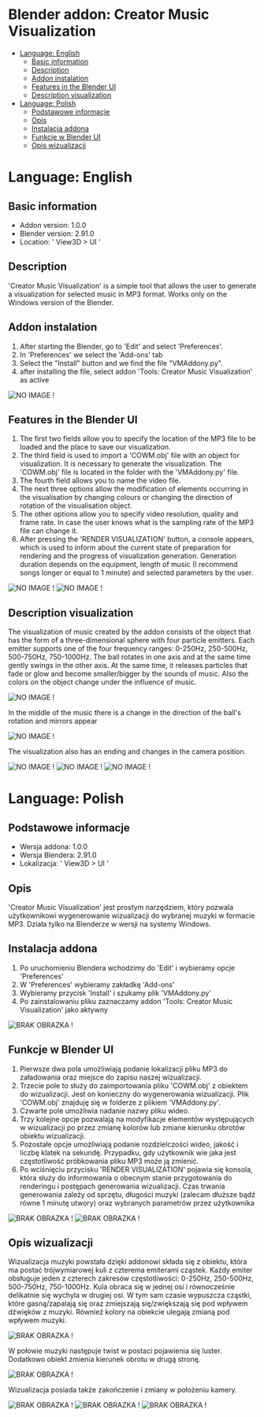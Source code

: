 # Blender addon: Creator Music Visualization


- [Language: English](#language--english)
  * [Basic information](#basic-information)
  * [Description](#description)
  * [Addon instalation](#addon-instalation)
  * [Features in the Blender UI](#features-in-the-blender-ui)
  * [Description visualization](#description-visualization)
- [Language: Polish](#language--polish)
  * [Podstawowe informacje](#podstawowe-informacje)
  * [Opis](#opis)
  * [Instalacja addona](#instalacja-addona)
  * [Funkcje w Blender UI](#funkcje-w-blender-ui)
  * [Opis wizualizacji](#opis-wizualizacji)



# Language: English
## Basic information
- Addon version: 1.0.0
- Blender version: 2.91.0
- Location: ' View3D > UI '

## Description
'Creator Music Visualization' is a simple tool that allows the user to generate a visualization for selected music in MP3 format.
Works only on the Windows version of the Blender.

## Addon instalation
1. After starting the Blender, go to 'Edit' and select 'Preferences'.
2. In 'Preferences' we select the 'Add-ons' tab
3. Select the "Install" button and we find the file "VMAddony.py".
4. after installing the file, select addon 'Tools: Creator Music Visualization' as active

![NO IMAGE !](https://github.com/PolskiPiter/Blender_Addon_Music_Visualization/blob/main/Images/Blender_install_addon_shortcut.png?raw=true)

## Features in the Blender UI
1. The first two fields allow you to specify the location of the MP3 file to be loaded and the place to save our visualization.
2. The third field is used to import a 'COWM.obj' file with an object for visualization. It is necessary to generate the visualization. The 'COWM.obj' file is located in the folder with the 'VMAddony.py' file.
3. The fourth field allows you to name the video file.
4. The next three options allow the modification of elements occurring in the visualisation by changing colours or changing the direction of rotation of the visualisation object.
5. The other options allow you to specify video resolution, quality and frame rate. In case the user knows what is the sampling rate of the MP3 file can change it.
6. After pressing the 'RENDER VISUALIZATION' button, a console appears, which is used to inform about the current state of preparation for rendering and the progress of visualization generation. Generation duration depends on the equipment, length of music (I recommend songs longer or equal to 1 minute) and selected parameters by the user.

![NO IMAGE !](https://github.com/PolskiPiter/Blender_Addon_Music_Visualization/blob/main/Images/Blender_UI_Shorcut.png?raw=true)
![NO IMAGE !](https://github.com/PolskiPiter/Blender_Addon_Music_Visualization/blob/main/Images/Blender_console.PNG?raw=true)

## Description visualization
The visualization of music created by the addon consists of the object that has the form of a three-dimensional sphere with four particle emitters. Each emitter supports one of the four frequency ranges: 0-250Hz, 250-500Hz, 500-750Hz, 750-1000Hz. The ball rotates in one axis and at the same time gently swings in the other axis. At the same time, it releases particles that fade or glow and become smaller/bigger by the sounds of music. Also the colors on the object change under the influence of music.

![NO IMAGE !](https://github.com/PolskiPiter/Blender_Addon_Music_Visualization/blob/main/Images/Blender_MV.PNG?raw=true)

In the middle of the music there is a change in the direction of the ball's rotation and mirrors appear

![NO IMAGE !](https://github.com/PolskiPiter/Blender_Addon_Music_Visualization/blob/main/Images/Blender_MV2.PNG?raw=true)

The visualization also has an ending and changes in the camera position.

![NO IMAGE !](https://github.com/PolskiPiter/Blender_Addon_Music_Visualization/blob/main/Images/Blender_MV3.PNG?raw=true)
![NO IMAGE !](https://github.com/PolskiPiter/Blender_Addon_Music_Visualization/blob/main/Images/Blender_MV4.PNG?raw=true)
![NO IMAGE !](https://github.com/PolskiPiter/Blender_Addon_Music_Visualization/blob/main/Images/Blender_MV5.PNG?raw=true)


# Language: Polish
## Podstawowe informacje
- Wersja addona: 1.0.0
- Wersja Blendera: 2.91.0
- Lokalizacja: ' View3D > UI '

## Opis
'Creator Music Visualization' jest prostym narzędziem, który pozwala użytkownikowi wygenerowanie wizualizacji do wybranej muzyki w formacie MP3.
Działa tylko na Blenderze w wersji na systemy Windows.

## Instalacja addona
1. Po uruchomieniu Blendera wchodzimy do 'Edit' i wybieramy opcje 'Preferences'
2. W 'Preferences' wybieramy zakładkę 'Add-ons'
3. Wybieramy przycisk 'Install' i szukamy plik 'VMAddony.py'
4. Po zainstalowaniu pliku zaznaczamy addon 'Tools: Creator Music Visualization' jako aktywny

![BRAK OBRAZKA !](https://github.com/PolskiPiter/Blender_Addon_Music_Visualization/blob/main/Images/Blender_install_addon_shortcut.png?raw=true)

## Funkcje w Blender UI
1. Pierwsze dwa pola umożliwiają podanie lokalizacji pliku MP3 do załadowania oraz miejsce do zapisu naszej wizualizacji.
2. Trzecie pole to służy do zaimportowania pliku 'COWM.obj' z obiektem do wizualizacji. Jest on konieczny do wygenerowania wizualizacji. Plik 'COWM.obj' znajduję się w folderze z plikiem 'VMAddony.py'.
3. Czwarte pole umożliwia nadanie nazwy pliku wideo.
4. Trzy kolejne opcje pozwalają na modyfikacje elementów występujących w wizualizacji po przez zmianę kolorów lub zmiane kierunku obrotów obiektu wizualizacji.
5. Pozostałe opcje umożliwiają podanie rozdzielczości wideo, jakość i liczbę klatek na sekundę. Przypadku, gdy użytkownik wie jaka jest częstotliwość próbkowania pliku MP3 może ją zmienić.
6. Po wciśnięciu przycisku 'RENDER VISUALIZATION' pojawia się konsola, która służy do informowania o obecnym stanie przygotowania do renderingu i postępach generowania wizualizacji. Czas trwania generowania zależy od sprzętu, długości muzyki (zalecam dłuższe bądź równe 1 minutę utwory) oraz wybranych parametrów przez użytkownika

![BRAK OBRAZKA !](https://github.com/PolskiPiter/Blender_Addon_Music_Visualization/blob/main/Images/Blender_UI_Shorcut.png?raw=true)
![BRAK OBRAZKA !](https://github.com/PolskiPiter/Blender_Addon_Music_Visualization/blob/main/Images/Blender_console.PNG?raw=true)

## Opis wizualizacji
Wizualizacja muzyki powstała dzięki addonowi składa się z obiektu, która ma postać trójwymiarowej kuli z czterema emiterami cząstek. Każdy emiter obsługuje jeden z czterech zakresów częstotliwości: 0-250Hz, 250-500Hz, 500-750Hz, 750-1000Hz. Kula obraca się w jednej osi i równocześnie delikatnie się wychyla w drugiej osi. W tym sam czasie wypuszcza cząstki, które gasną/zapalają się oraz zmiejszają się/zwiększają się pod wpływem dźwięków z muzyki. Również kolory na obiekcie ulegają zmianą pod wpływem muzyki.

![BRAK OBRAZKA !](https://github.com/PolskiPiter/Blender_Addon_Music_Visualization/blob/main/Images/Blender_MV.PNG?raw=true)

W połowie muzyki następuje twist w postaci pojawienia się luster. Dodatkowo obiekt zmienia kierunek obrotu w drugą stronę.

![BRAK OBRAZKA !](https://github.com/PolskiPiter/Blender_Addon_Music_Visualization/blob/main/Images/Blender_MV2.PNG?raw=true)

Wizualizacja posiada także zakończenie i zmiany w położeniu kamery. 

![BRAK OBRAZKA !](https://github.com/PolskiPiter/Blender_Addon_Music_Visualization/blob/main/Images/Blender_MV3.PNG?raw=true)
![BRAK OBRAZKA !](https://github.com/PolskiPiter/Blender_Addon_Music_Visualization/blob/main/Images/Blender_MV4.PNG?raw=true)
![BRAK OBRAZKA !](https://github.com/PolskiPiter/Blender_Addon_Music_Visualization/blob/main/Images/Blender_MV5.PNG?raw=true)

